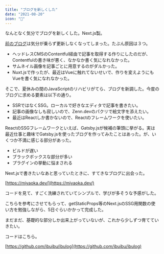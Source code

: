 ```yaml
---
title: "ブログを新しくした"
date: "2021-08-20"
icon: "👋"
---
```


なんとなく気分でブログを新しくした。Next.js製。

[前のブログ](awesome-nightingale-e9e443.netlify.app)は気分が乗らず更新しなくなってしまった。たぶん原因は３つ。

- ヘッドレスCMSのContentful経由で記事を取得する作りにしたのだが、Contentfulの書き味が悪く、なかなか書く気になれなかった。
- サムネイル画像を記事ごとに用意するのがダルかった。
- Nuxt.jsで作ったが、最近はVueに触れてないせいで、作りを変えようにもVueを書く気になれなかった。

そこで、夏休みの間のJavaScriptのリハビリがてら、ブログを新調した。今度のブログに求める要素は以下の通り。

- SSRではなくSSG。ローカルで好きなエディタで記事を書きたい。
- 記事の画像なしも寂しいので、Zenn.devのパクリで絵文字を添えたい。
- 最近はReactしか書かないので、Reactのフレームワークを使いたい。

ReactのSSGフレームワークといえば、Gatsby.jsが候補の筆頭に挙がる。実は最近仕事と趣味でGatsby.jsを使ったブログを作ってみたことはあった。が、いくつか不満に感じる部分があった。

- ビルドが遅い
- ブラックボックスな部分が多い
- プラグインの挙動に悩まされる

Next.jsで書きたいなあと思っていたときに、すてきなブログに出会った。

[https://miyaoka.dev/](https://miyaoka.dev/)

コードを見て、すごく洗練されていてシンプルで、学びが多そうな予感がした。

こちらを参考にさせてもらって、getStaticProps等のNext.jsのSSG用関数の使い方を勉強しながら、5日ぐらいかかって完成した。

まだまだ、基礎的な部分しか出来上がっていないが、これから少しずつ育てていきたい。

コードはこちら。

[https://github.com/ibuibu/ibulog](https://github.com/ibuibu/ibulog)


